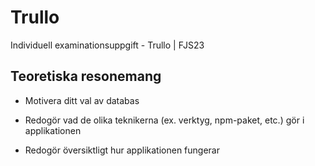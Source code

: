 # Trullo

Individuell examinationsuppgift - Trullo | FJS23

## Teoretiska resonemang

- Motivera ditt val av databas

- Redogör vad de olika teknikerna (ex. verktyg, npm-paket, etc.) gör i applikationen

- Redogör översiktligt hur applikationen fungerar
